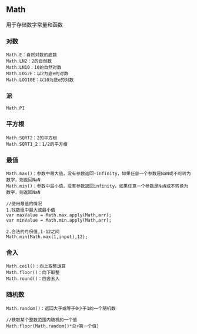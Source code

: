 ## Math

用于存储数字常量和函数

### 对数

```
Math.E：自然对数的底数
Math.LN2：2的自然数
Math.LN10：10的自然对数
Math.LOG2E：以2为底e的对数
Math.LOG10E：以10为底e的对数
```

### 派

```
Math.PI
```

### 平方根

```
Math.SQRT2：2的平方根
Math.SQRT1_2：1/2的平方根
```

### 最值

```
Math.max()：参数中最大值，没有参数返回-infinity，如果任意一个参数是NaN或不可转为数字，则返回NaN
Math.min()：参数中最小值，没有参数返回infinity，如果任意一个参数是NaN或不转换为数字，则返回NaN

//使用最值的情况
1.找数组中最大或最小值
var maxValue = Math.max.apply(Math,arr);
var minValue = Math.min.apply(Math,arr);

2.合法的月份值,1-12之间
Math.min(Math.max(1,input),12);
```

### 舍入

```
Math.ceil()：向上取整运算
Math.floor()：向下取整
Math.round()：四舍五入
```

### 随机数

```
Math.random()：返回大于或等于0小于1的一个随机数

//获取某个整数范围内随机的一个值
Math.floor(Math.random()*总+第一个值)
```



